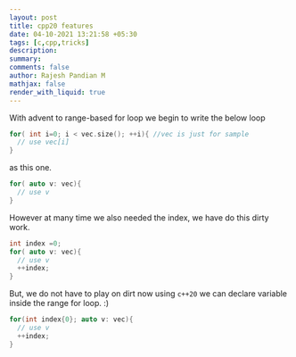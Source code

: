 ```yaml
---
layout: post
title: cpp20 features
date: 04-10-2021 13:21:58 +05:30
tags: [c,cpp,tricks]
description:
summary:
comments: false
author: Rajesh Pandian M
mathjax: false
render_with_liquid: true
---
```


With advent to range-based  for loop we begin to write the below loop
```c
for( int i=0; i < vec.size(); ++i){ //vec is just for sample
  // use vec[i]
}
```

as this one.

```c
for( auto v: vec){
  // use v
}
```

However at many time we also needed the index, we have do this dirty work.


```c
int index =0;
for( auto v: vec){
  // use v
  ++index;
}
```

But, we do not have to play on dirt now using `c++20` we can declare variable inside the range for loop. :)

```c
for(int index{0}; auto v: vec){
  // use v
  ++index;
}
```
